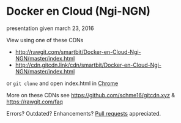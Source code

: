 # Docker en Cloud (Ngi-NGN)
presentation given march 23, 2016

View using one of these CDNs
- http://rawgit.com/smartbit/Docker-en-Cloud-Ngi-NGN/master/index.html
- http://cdn.gitcdn.link/cdn/smartbit/Docker-en-Cloud-Ngi-NGN/master/index.html

or `git clone` and open index.html in [Chrome](https://www.google.com/chrome/)

More on these CDNs see https://github.com/schme16/gitcdn.xyz & https://rawgit.com/faq

Errors? Outdated? Enhancements? [Pull requests](http://readwrite.com/2014/07/02/github-pull-request-etiquette/) appreciated.

